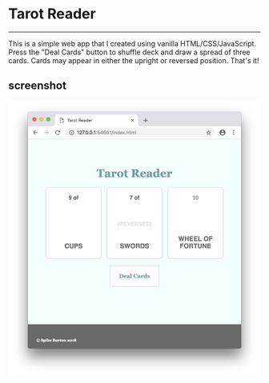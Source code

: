 # Tarot Reader
---
This is a simple web app that I created using vanilla HTML/CSS/JavaScript. Press the "Deal Cards" button to shuffle deck and draw a spread of three cards. Cards may appear in either the upright or reversed position. That's it!
## screenshot
![The app in action](./screenshot.png?raw=true "Tarot Reader")

